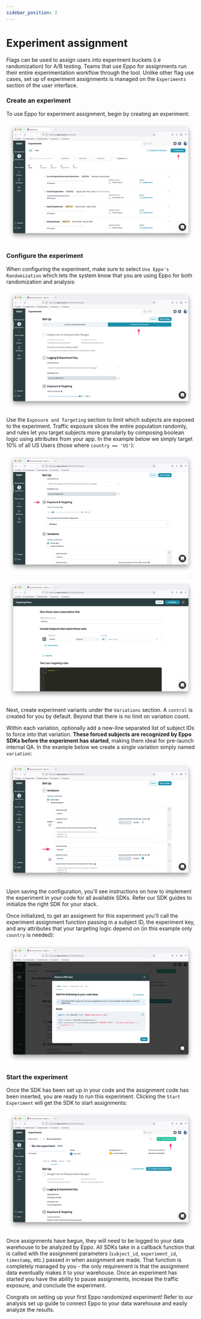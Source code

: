```yaml
---
sidebar_position: 2
---
```


# Experiment assignment

Flags can be used to assign users into experiment buckets (i.e randomization) for A/B testing. Teams that use Eppo for assignments run their entire experimentation workflow through the tool. Unlike other flag use cases, set up of experiment assignments is managed on the `Experiments` section of the user interface.


### Create an experiment

To use Eppo for experiment assignment, begin by creating an experiment:

![Randomization 1](../../../static/img/feature-flagging/randomization-1.png)

### Configure the experiment

When configuring the experiment, make sure to select `Use Eppo's Randomization` which lets the system know that you are using Eppo for both randomization and analysis:

![Randomization 2](../../../static/img/feature-flagging/randomization-2.png)

Use the `Exposure and Targeting` section to limit which subjects are exposed to the experiment. Traffic exposure slices the entire population randomly, and rules let you target subjects more granularly by composing boolean logic using attributes from your app. In the example below we simply target 10% of all US Users (those where `country == 'US'`):

![Randomization 3](../../../static/img/feature-flagging/randomization-3.png)

![Randomization 4](../../../static/img/feature-flagging/randomization-4.png)

Next, create experiment variants under the `Variations` section. A `control` is created for you by default. Beyond that there is no limit on variation count.

Within each variation, optionally add a new-line separated list of subject IDs to force into that variation. **These forced subjects are recognized by Eppo SDKs before the experiment has started**, making them ideal for pre-launch internal QA. In the example below we create a single variation simply named `variation`:

![Randomization 5](../../../static/img/feature-flagging/randomization-5.png)

Upon saving the configuration, you'll see instructions on how to implement the
experiment in your code for all available SDKs. Refer our SDK guides to initialize the right SDK for your stack.

Once initialized, to get an assigment for this experiment you'll call the experiment assignment function passing in a subject ID, the experiment key, and any attributes that your targeting logic depend on (in this example only `country` is needed):

![Randomization 6](../../../static/img/feature-flagging/randomization-6.png)

### Start the experiment

Once the SDK has been set up in your code and the assignment code has been inserted, you are ready to run this experiment. Clicking the `Start Experiment`
will get the SDK to start assignments:

![Randomization 7](../../../static/img/feature-flagging/randomization-7.png)

Once assignments have begun, they will need to be logged to your data warehouse to be analyzed by Eppo. All SDKs take in a callback function that is called with the assignment parameters (`subject_id`, `experiment_id`, `timestamp`, etc.) passed in when assignment are made. That function is completely managed by you - the only requirement is that the assignment data eventually makes it to your warehouse. Once an experiment has started you have the ability to pause assignments, increase the traffic exposure, and conclude the experiment.

Congrats on setting up your first Eppo randomized experiment! Refer to our analysis set up guide to connect Eppo to your data warehouse and easily analyze the results.